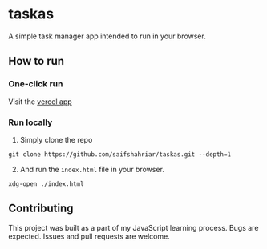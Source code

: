 # taskas
A simple task manager app intended to run in your browser.

## How to run
### One-click run
Visit the [vercel app](https://taskas.vercel.app/)

### Run locally
1. Simply clone the repo

```
git clone https://github.com/saifshahriar/taskas.git --depth=1
```

2. And run the `index.html` file in your browser.

```
xdg-open ./index.html
```

## Contributing
This project was built as a part of my JavaScript learning process. Bugs are
expected. Issues and pull requests are welcome.
